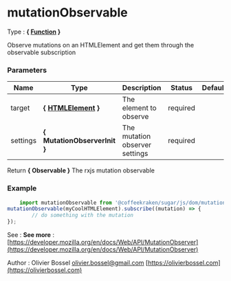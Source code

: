 # mutationObservable

<!-- @namespace: sugar.js.dom.mutationObservable -->

Type : **{ [Function](https://developer.mozilla.org/fr/docs/Web/JavaScript/Reference/Objets_globaux/Function) }**


Observe mutations on an HTMLElement and get them through the observable subscription



### Parameters
Name  |  Type  |  Description  |  Status  |  Default
------------  |  ------------  |  ------------  |  ------------  |  ------------
target  |  **{ [HTMLElement](https://developer.mozilla.org/fr/docs/Web/API/HTMLElement) }**  |  The element to observe  |  required  |
settings  |  **{ MutationObserverInit }**  |  The mutation observer settings  |  required  |

Return **{ Observable }** The rxjs mutation observable

### Example
```js
	import mutationObservable from '@coffeekraken/sugar/js/dom/mutationObservable'
mutationObservable(myCoolHTMLElement).subscribe((mutation) => {
		// do something with the mutation
});
```
See : **See more** : [https://developer.mozilla.org/en/docs/Web/API/MutationObserver](https://developer.mozilla.org/en/docs/Web/API/MutationObserver)

Author : Olivier Bossel [olivier.bossel@gmail.com](mailto:olivier.bossel@gmail.com) [https://olivierbossel.com](https://olivierbossel.com)